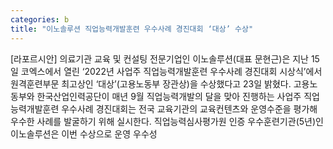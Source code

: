 ```yaml
---
categories: b
title: "이노솔루션 직업능력개발훈련 우수사례 경진대회 ‘대상’ 수상"
---
```

[라포르시안] 의료기관 교육 및 컨설팅 전문기업인 이노솔루션(대표 문현근)은 지난 15일 코엑스에서 열린 ‘2022년 사업주 직업능력개발훈련 우수사례 경진대회 시상식’에서 원격훈련부문 최고상인 ‘대상’(고용노동부 장관상)을 수상했다고 23일 밝혔다. 고용노동부와 한국산업인력공단이 매년 9월 직업능력개발의 달을 맞아 진행하는 사업주 직업능력개발훈련 우수사례 경진대회는 전국 교육기관의 교육컨텐츠와 운영수준을 평가해 우수한 사례를 발굴하기 위해 실시한다. 직업능력심사평가원 인증 우수훈련기관(5년)인 이노솔루션은 이번 수상으로 운영 우수성